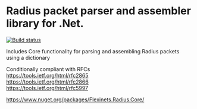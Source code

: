 # Radius packet parser and assembler library for .Net.   

[![Build status](https://dev.azure.com/tikali/Flexinets.Radius/_apis/build/repos/github/badge?repoId=vforteli/flexinets.radius.core&branchName=master&api-version=6.0-preview.2)](https://dev.azure.com/tikali/Flexinets.Radius/_apis/build/repos/github/badge?repoId=vforteli/flexinets.radius.core&branchName=master&api-version=6.0-preview.2)

Includes Core functionality for parsing and assembling Radius packets using a dictionary

Conditionally compliant with RFCs  
https://tools.ietf.org/html/rfc2865  
https://tools.ietf.org/html/rfc2866  
https://tools.ietf.org/html/rfc5997  
  
https://www.nuget.org/packages/Flexinets.Radius.Core/
